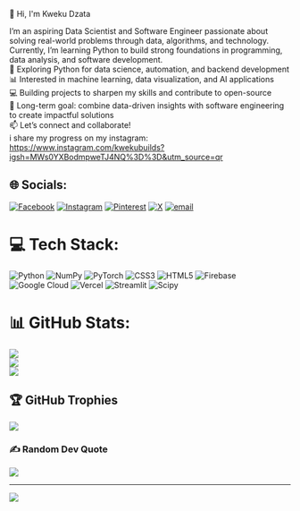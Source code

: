 👋 Hi, I'm Kweku Dzata

I’m an aspiring Data Scientist and Software Engineer passionate about solving real-world problems through data, algorithms, and technology. Currently, I’m learning Python to build strong foundations in programming, data analysis, and software development.<br>
🌱 Exploring Python for data science, automation, and backend development<br>
📊 Interested in machine learning, data visualization, and AI applications<br>
💻 Building projects to sharpen my skills and contribute to open-source<br>
🚀 Long-term goal: combine data-driven insights with software engineering to create impactful solutions<br>
📫 Let’s connect and collaborate!<br>
i share my progress on my instagram: https://www.instagram.com/kwekubuilds?igsh=MWs0YXBodmpweTJ4NQ%3D%3D&utm_source=qr <br>




## 🌐 Socials:
[![Facebook](https://img.shields.io/badge/Facebook-%231877F2.svg?logo=Facebook&logoColor=white)](https://facebook.com/kwekudzata) [![Instagram](https://img.shields.io/badge/Instagram-%23E4405F.svg?logo=Instagram&logoColor=white)](https://instagram.com/kwekubuilds) [![Pinterest](https://img.shields.io/badge/Pinterest-%23E60023.svg?logo=Pinterest&logoColor=white)](https://pinterest.com/kwekudzata) [![X](https://img.shields.io/badge/X-black.svg?logo=X&logoColor=white)](https://x.com/kwekudzata) [![email](https://img.shields.io/badge/Email-D14836?logo=gmail&logoColor=white)](mailto:dzataemmanuel2@gmail.com) 

# 💻 Tech Stack:
![Python](https://img.shields.io/badge/python-3670A0?style=for-the-badge&logo=python&logoColor=ffdd54) ![NumPy](https://img.shields.io/badge/numpy-%23013243.svg?style=for-the-badge&logo=numpy&logoColor=white) ![PyTorch](https://img.shields.io/badge/PyTorch-%23EE4C2C.svg?style=for-the-badge&logo=PyTorch&logoColor=white) ![CSS3](https://img.shields.io/badge/css3-%231572B6.svg?style=for-the-badge&logo=css3&logoColor=white) ![HTML5](https://img.shields.io/badge/html5-%23E34F26.svg?style=for-the-badge&logo=html5&logoColor=white) ![Firebase](https://img.shields.io/badge/firebase-%23039BE5.svg?style=for-the-badge&logo=firebase) ![Google Cloud](https://img.shields.io/badge/GoogleCloud-%234285F4.svg?style=for-the-badge&logo=google-cloud&logoColor=white) ![Vercel](https://img.shields.io/badge/vercel-%23000000.svg?style=for-the-badge&logo=vercel&logoColor=white) ![Streamlit](https://img.shields.io/badge/Streamlit-%23FE4B4B.svg?style=for-the-badge&logo=streamlit&logoColor=white) ![Scipy](https://img.shields.io/badge/SciPy-%230C55A5.svg?style=for-the-badge&logo=scipy&logoColor=%white)
# 📊 GitHub Stats:
![](https://github-readme-stats.vercel.app/api?username=just-bugs&theme=tokyonight&hide_border=false&include_all_commits=false&count_private=false)<br/>
![](https://nirzak-streak-stats.vercel.app/?user=just-bugs&theme=tokyonight&hide_border=false)<br/>
![](https://github-readme-stats.vercel.app/api/top-langs/?username=just-bugs&theme=tokyonight&hide_border=false&include_all_commits=false&count_private=false&layout=compact)

## 🏆 GitHub Trophies
![](https://github-profile-trophy.vercel.app/?username=just-bugs&theme=radical&no-frame=false&no-bg=false&margin-w=4)

### ✍️ Random Dev Quote
![](https://quotes-github-readme.vercel.app/api?type=horizontal&theme=radical)

---
[![](https://visitcount.itsvg.in/api?id=just-bugs&icon=0&color=0)](https://visitcount.itsvg.in)

<!-- Proudly created with GPRM ( https://gprm.itsvg.in ) -->
